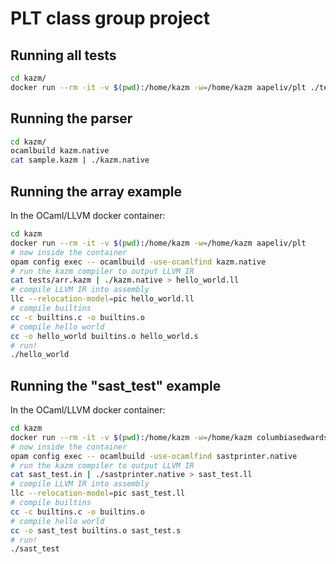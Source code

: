 # PLT class group project

## Running all tests

```sh
cd kazm/
docker run --rm -it -v $(pwd):/home/kazm -w=/home/kazm aapeliv/plt ./test.py
```


## Running the parser

```sh
cd kazm/
ocamlbuild kazm.native
cat sample.kazm | ./kazm.native
```


## Running the array example

In the OCaml/LLVM docker container:

```sh
cd kazm
docker run --rm -it -v $(pwd):/home/kazm -w=/home/kazm aapeliv/plt
# now inside the container
opam config exec -- ocamlbuild -use-ocamlfind kazm.native
# run the kazm compiler to output LLVM IR
cat tests/arr.kazm | ./kazm.native > hello_world.ll
# compile LLVM IR into assembly
llc --relocation-model=pic hello_world.ll
# compile builtins
cc -c builtins.c -o builtins.o
# compile hello world
cc -o hello_world builtins.o hello_world.s
# run!
./hello_world
```

## Running the "sast_test" example

In the OCaml/LLVM docker container:

```sh
cd kazm
docker run --rm -it -v $(pwd):/home/kazm -w=/home/kazm columbiasedwards/plt
# now inside the container
opam config exec -- ocamlbuild -use-ocamlfind sastprinter.native
# run the kazm compiler to output LLVM IR
cat sast_test.in | ./sastprinter.native > sast_test.ll
# compile LLVM IR into assembly
llc --relocation-model=pic sast_test.ll
# compile builtins
cc -c builtins.c -o builtins.o
# compile hello world
cc -o sast_test builtins.o sast_test.s
# run!
./sast_test
```
